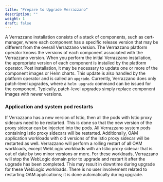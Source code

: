 ```yaml
---
title: "Prepare to Upgrade Verrazzano"
description: ""
weight: 1
draft: false
---
```


A Verrazzano installation consists of a stack of components, such as cert-manager, where each component has a
specific release version that may be different from the overall Verrazzano version.  The Verrazzano platform operator
knows the versions of each component associated with the Verrazzano version.  When you perform the initial Verrazzano
installation, the appropriate version of each component is installed by the platform operator.
Post installation, it may be necessary to update one or more of the component images or Helm charts.  This update is also
handled by the platform operator and is called an `upgrade`.  Currently, Verrazzano does only patch-level upgrades,
where a `helm upgrade` command can be issued for the component.  Typically, patch-level upgrades simply replace component
images with newer versions.

### Application and system pod restarts
If Verrazzano has a new version of Istio, then all the pods with Istio proxy sidecars
need to be restarted. This is done so that the new version of the proxy sidecar can be injected into the pods.
All Verrazzano system pods containing Istio proxy sidecars will be restarted.
Additionally, OAM application workloads with old versions of the Istio proxy sidecar will be restarted as well.
Verrazzano will perform a rolling restart of all OAM workloads, except WebLogic workloads with an Istio proxy sidecar
that is out of date by two minor versions or more. For these workloads, Verrazzano will stop the WebLogic domain prior to upgrade
and restart it after the upgrade has been completed. This may result in downtime during upgrade for these WebLogic workloads.
There is no user involvement related to restarting OAM applications; it is done automatically during upgrade.
